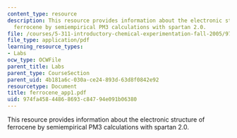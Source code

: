```yaml
---
content_type: resource
description: This resource provides information about the electronic structure of
  ferrocene by semiempirical PM3 calculations with spartan 2.0.
file: /courses/5-311-introductory-chemical-experimentation-fall-2005/974fa45844868693c84794e091b06380_ferrocene_app1.pdf
file_type: application/pdf
learning_resource_types:
- Labs
ocw_type: OCWFile
parent_title: Labs
parent_type: CourseSection
parent_uid: 4b181a6c-030a-ce24-893d-63d8f0842e92
resourcetype: Document
title: ferrocene_app1.pdf
uid: 974fa458-4486-8693-c847-94e091b06380
---
```

This resource provides information about the electronic structure of ferrocene by semiempirical PM3 calculations with spartan 2.0.

